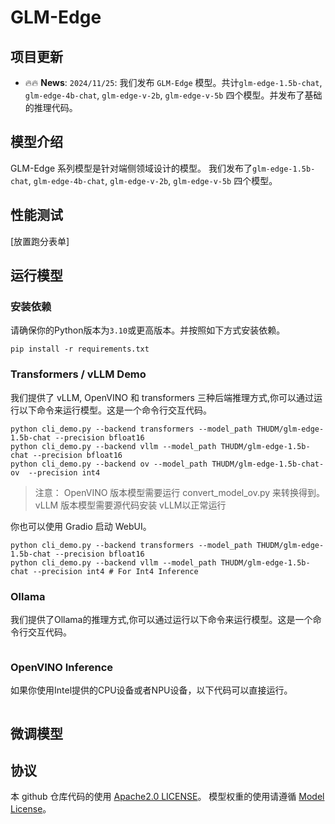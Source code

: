 # GLM-Edge

## 项目更新

- 🔥🔥 **News**: ```2024/11/25```: 我们发布 `GLM-Edge` 模型。共计`glm-edge-1.5b-chat`, `glm-edge-4b-chat`, `glm-edge-v-2b`, `glm-edge-v-5b` 四个模型。并发布了基础的推理代码。


## 模型介绍

GLM-Edge 系列模型是针对端侧领域设计的模型。
我们发布了`glm-edge-1.5b-chat`, `glm-edge-4b-chat`, `glm-edge-v-2b`, `glm-edge-v-5b` 四个模型。

## 性能测试

[放置跑分表单]

## 运行模型

### 安装依赖

请确保你的Python版本为`3.10`或更高版本。并按照如下方式安装依赖。

```shell
pip install -r requirements.txt
```

### Transformers / vLLM Demo

我们提供了 vLLM, OpenVINO 和 transformers 三种后端推理方式,你可以通过运行以下命令来运行模型。这是一个命令行交互代码。

```shell
python cli_demo.py --backend transformers --model_path THUDM/glm-edge-1.5b-chat --precision bfloat16
python cli_demo.py --backend vllm --model_path THUDM/glm-edge-1.5b-chat --precision bfloat16
python cli_demo.py --backend ov --model_path THUDM/glm-edge-1.5b-chat-ov  --precision int4
```

> 注意：
> OpenVINO 版本模型需要运行 convert_model_ov.py 来转换得到。
> vLLM 版本模型需要源代码安装 vLLM以正常运行

你也可以使用 Gradio 启动 WebUI。

```shell
python cli_demo.py --backend transformers --model_path THUDM/glm-edge-1.5b-chat --precision bfloat16
python cli_demo.py --backend vllm --model_path THUDM/glm-edge-1.5b-chat --precision int4 # For Int4 Inference
```

### Ollama

我们提供了Ollama的推理方式,你可以通过运行以下命令来运行模型。这是一个命令行交互代码。

```shell
```

### OpenVINO Inference

如果你使用Intel提供的CPU设备或者NPU设备，以下代码可以直接运行。

```shell
```

## 微调模型


## 协议

本 github 仓库代码的使用 [Apache2.0 LICENSE](LICENSE)。
模型权重的使用请遵循 [Model License](MODEL_LICENSE)。
